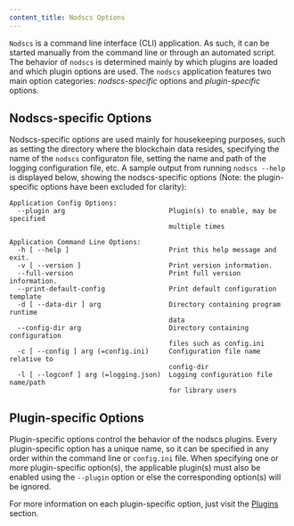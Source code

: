 ```yaml
---
content_title: Nodscs Options
---
```


`Nodscs` is a command line interface (CLI) application. As such, it can be started manually from the command line or through an automated script. The behavior of `nodscs` is determined mainly by which plugins are loaded and which plugin options are used. The `nodscs` application features two main option categories: *nodscs-specific* options and *plugin-specific* options.

## Nodscs-specific Options

Nodscs-specific options are used mainly for housekeeping purposes, such as setting the directory where the blockchain data resides, specifying the name of the `nodscs` configuraton file, setting the name and path of the logging configuration file, etc. A sample output from running  `nodscs --help` is displayed below, showing the nodscs-specific options (Note: the plugin-specific options have been excluded for clarity):

```console
Application Config Options:
  --plugin arg                          Plugin(s) to enable, may be specified 
                                        multiple times

Application Command Line Options:
  -h [ --help ]                         Print this help message and exit.
  -v [ --version ]                      Print version information.
  --full-version                        Print full version information.
  --print-default-config                Print default configuration template
  -d [ --data-dir ] arg                 Directory containing program runtime 
                                        data
  --config-dir arg                      Directory containing configuration 
                                        files such as config.ini
  -c [ --config ] arg (=config.ini)     Configuration file name relative to 
                                        config-dir
  -l [ --logconf ] arg (=logging.json)  Logging configuration file name/path 
                                        for library users
```

## Plugin-specific Options

Plugin-specific options control the behavior of the nodscs plugins. Every plugin-specific option has a unique name, so it can be specified in any order within the command line or `config.ini` file. When specifying one or more plugin-specific option(s), the applicable plugin(s) must also be enabled using the `--plugin` option or else the corresponding option(s) will be ignored.

For more information on each plugin-specific option, just visit the [Plugins](../03_plugins/index.md) section.
